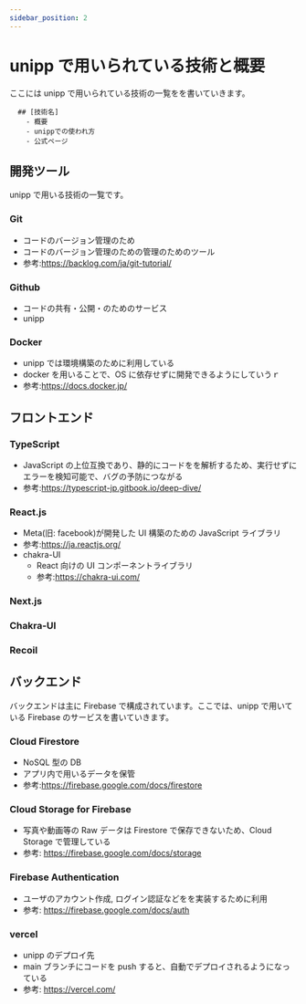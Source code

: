 ```yaml
---
sidebar_position: 2
---
```


# unipp で用いられている技術と概要

ここには unipp で用いられている技術の一覧をを書いていきます。

```
  ## [技術名]
    - 概要
    - unippでの使われ方
    - 公式ページ
```

## 開発ツール

unipp で用いる技術の一覧です。

### Git

- コードのバージョン管理のため
- コードのバージョン管理のための管理のためのツール
- 参考:https://backlog.com/ja/git-tutorial/

### Github

- コードの共有・公開・のためのサービス
- unipp

### Docker

- unipp では環境構築のために利用している
- docker を用いることで、OS に依存せずに開発できるようにしていうｒ
- 参考:https://docs.docker.jp/

## フロントエンド

### TypeScript

- JavaScript の上位互換であり、静的にコードをを解析するため、実行せずにエラーを検知可能で、バグの予防につながる
- 参考:https://typescript-jp.gitbook.io/deep-dive/

### React.js

- Meta(旧: facebook)が開発した UI 構築のための JavaScript ライブラリ
- 参考:https://ja.reactjs.org/
- chakra-UI
  - React 向けの UI コンポーネントライブラリ
  - 参考:https://chakra-ui.com/

### Next.js

### Chakra-UI

### Recoil

## バックエンド

バックエンドは主に Firebase で構成されています。ここでは、unipp で用いている Firebase のサービスを書いていきます。

### Cloud Firestore

- NoSQL 型の DB
- アプリ内で用いるデータを保管
- 参考:https://firebase.google.com/docs/firestore

### Cloud Storage for Firebase

- 写真や動画等の Raw データは Firestore で保存できないため、Cloud Storage で管理している
- 参考: https://firebase.google.com/docs/storage

### Firebase Authentication

- ユーザのアカウント作成, ログイン認証などをを実装するために利用
- 参考: https://firebase.google.com/docs/auth

### vercel

- unipp のデプロイ先
- main ブランチにコードを push すると、自動でデプロイされるようになっている
- 参考: https://vercel.com/
